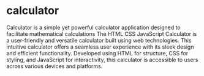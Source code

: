 # calculator
Calculator is a simple yet powerful calculator application designed to facilitate mathematical calculations 
The HTML CSS JavaScript Calculator is a user-friendly and versatile calculator built using web technologies. This intuitive calculator offers a seamless user experience with its sleek design and efficient functionality. Developed using HTML for structure, CSS for styling, and JavaScript for interactivity, this calculator is accessible to users across various devices and platforms.
